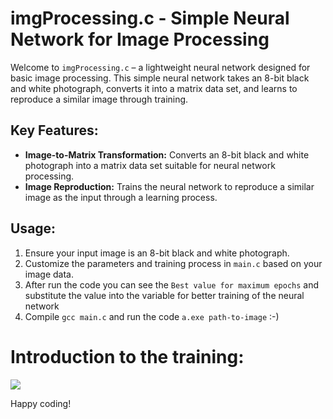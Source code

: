 # imgProcessing.c - Simple Neural Network for Image Processing

Welcome to `imgProcessing.c` – a lightweight neural network designed for basic image processing. This simple neural network takes an 8-bit black and white photograph, converts it into a matrix data set, and learns to reproduce a similar image through training.

## Key Features:

- **Image-to-Matrix Transformation:** Converts an 8-bit black and white photograph into a matrix data set suitable for neural network processing.
- **Image Reproduction:** Trains the neural network to reproduce a similar image as the input through a learning process.

## Usage:

1. Ensure your input image is an 8-bit black and white photograph.
2. Customize the parameters and training process in ```main.c``` based on your image data.
3. After run the code you can see the ```Best value for maximum epochs``` and substitute the value into the variable for better training of the neural network
4. Compile ```gcc main.c``` and run the code ```a.exe path-to-image``` :-)

# Introduction to the training:

<img src="https://i.ibb.co/g7NzFgd/2024-02-01-154445.png">

Happy coding!